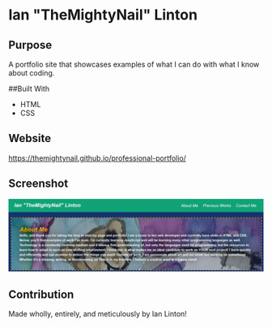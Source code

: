 # Ian "TheMightyNail" Linton

## Purpose
A portfolio site that showcases examples of what I can do with what I know about coding. 

##Built With
* HTML
* CSS

## Website
https://themightynail.github.io/professional-portfolio/

## Screenshot
<img src="./assets/images/screenshot.JPG">

## Contribution
Made wholly, entirely, and meticulously by Ian Linton!